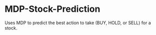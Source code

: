 # MDP-Stock-Prediction
Uses MDP to predict the best action to take (BUY, HOLD, or SELL) for a stock.

